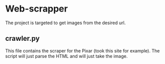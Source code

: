 # Web-scrapper
The project is targeted to get images from the desired url.


## crawler.py
This file contains the scraper for the Pixar (took this site for example). The script will just parse the HTML and will just take the image.
